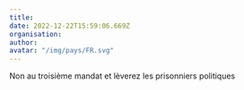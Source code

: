 ```yaml
---
title: 
date: 2022-12-22T15:59:06.669Z
organisation: 
author: 
avatar: "/img/pays/FR.svg"
---
```


Non au troisième mandat et lèverez les prisonniers politiques 